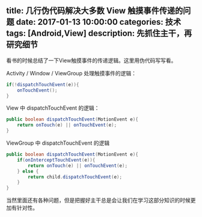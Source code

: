 title: 几行伪代码解决大多数 View 触摸事件传递的问题
date: 2017-01-13 10:00:00
categories: 技术
tags: [Android,View]
description: 先抓住主干，再研究细节
---
看书的时候总结了一下View触摸事件的传递逻辑。这里用伪代码写写看。

Activity / Window / ViewGroup 处理触摸事件的逻辑：

```java
if(!dispatchTouchEvent(e)){
	onTouchEvent();
}
```

View 中 dispatchTouchEvent 的逻辑：

```java
public boolean dispatchTouchEvent(MotionEvent e){
	return onTouch(e) || onTouchEvent(e);
}
```

ViewGroup 中 dispatchTouchEvent 的逻辑

```java
public boolean dispatchTouchEvent(MotionEvent e){
	if(onInterceptTouchEvent(e)){
		return onTouch(e) || onTouchEvent(e);
	} else {
		return child.dispatchTouchEvent(e);
	}
}
```

当然里面还有各种问题，但是把握好主干总是会让我们在学习这部分知识的时候更加有针对性。